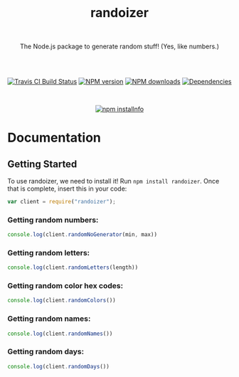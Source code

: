 <div align="center">
  <br>

# randoizer
<br>
<p>
The Node.js package to generate random stuff! (Yes, like numbers.)
</p>
<br>
<p>
<br>
<a href="https://travis-ci.com/milanmdev/randoizer"><img src="https://travis-ci.com/milanmdev/randoizer.svg?branch=master" alt="Travis CI Build Status" /></a>
<a href="https://www.npmjs.com/package/randoizer"><img src="https://img.shields.io/npm/v/randoizer.svg?maxAge=3600" alt="NPM version" /></a>
<a href="https://www.npmjs.com/package/randoizer"><img src="https://img.shields.io/npm/dt/randoizer.svg?maxAge=3600" alt="NPM downloads" /></a>
<a href="https://david-dm.org/milanmdev/randoizer"><img src="https://img.shields.io/david/milanmdev/randoizer.svg?maxAge=3600" alt="Dependencies" /></a>
</p>

<br>

<p>
<a href="https://nodei.co/npm/randoizer/"><img src="https://nodei.co/npm/randoizer.png?downloads=true&stars=true" alt="npm installnfo" /></a>
</p>

</div>

# Documentation

## Getting Started

To use randoizer, we need to install it! Run `npm install randoizer`. Once that is complete, insert this in your code:
```js
var client = require("randoizer");
```

### Getting random numbers:
```js
console.log(client.randomNoGenerator(min, max))
```

### Getting random letters:
```js
console.log(client.randomLetters(length))
```

### Getting random color hex codes:
```js
console.log(client.randomColors())
```

### Getting random names:
```js
console.log(client.randomNames())
```

### Getting random days:
```js
console.log(client.randomDays())
```
